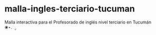 # malla-ingles-terciario-tucuman
Malla interactiva para el Profesorado de inglés nivel terciario en Tucumán ❀⋆.ೃ
